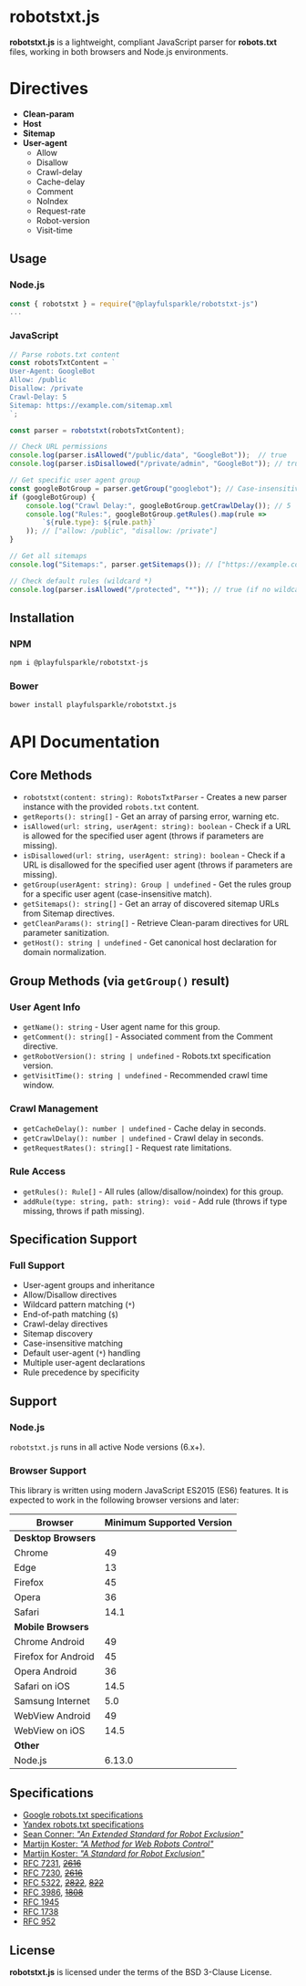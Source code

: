 # robotstxt.js

**robotstxt.js** is a lightweight, compliant JavaScript parser for **robots.txt** files, working in both browsers and Node.js environments.

# Directives

- **Clean-param**
- **Host**
- **Sitemap**
- **User-agent**
  - Allow
  - Disallow
  - Crawl-delay
  - Cache-delay
  - Comment
  - NoIndex
  - Request-rate
  - Robot-version
  - Visit-time

## Usage

### Node.js

```javascript
const { robotstxt } = require("@playfulsparkle/robotstxt-js")
...
```

### JavaScript

```javascript
// Parse robots.txt content
const robotsTxtContent = `
User-Agent: GoogleBot
Allow: /public
Disallow: /private
Crawl-Delay: 5
Sitemap: https://example.com/sitemap.xml
`;

const parser = robotstxt(robotsTxtContent);

// Check URL permissions
console.log(parser.isAllowed("/public/data", "GoogleBot"));  // true
console.log(parser.isDisallowed("/private/admin", "GoogleBot")); // true

// Get specific user agent group
const googleBotGroup = parser.getGroup("googlebot"); // Case-insensitive
if (googleBotGroup) {
    console.log("Crawl Delay:", googleBotGroup.getCrawlDelay()); // 5
    console.log("Rules:", googleBotGroup.getRules().map(rule =>
        `${rule.type}: ${rule.path}`
    )); // ["allow: /public", "disallow: /private"]
}

// Get all sitemaps
console.log("Sitemaps:", parser.getSitemaps()); // ["https://example.com/sitemap.xml"]

// Check default rules (wildcard *)
console.log(parser.isAllowed("/protected", "*")); // true (if no wildcard rules exist)
```

## Installation

### NPM
```bash
npm i @playfulsparkle/robotstxt-js
```

### Bower
```bash
bower install playfulsparkle/robotstxt.js
```

# API Documentation

## Core Methods

- `robotstxt(content: string): RobotsTxtParser` - Creates a new parser instance with the provided `robots.txt` content.
- `getReports(): string[]` - Get an array of parsing error, warning etc.
- `isAllowed(url: string, userAgent: string): boolean` - Check if a URL is allowed for the specified user agent (throws if parameters are missing).
- `isDisallowed(url: string, userAgent: string): boolean` - Check if a URL is disallowed for the specified user agent (throws if parameters are missing).
- `getGroup(userAgent: string): Group | undefined` - Get the rules group for a specific user agent (case-insensitive match).
- `getSitemaps(): string[]` - Get an array of discovered sitemap URLs from Sitemap directives.
- `getCleanParams(): string[]` - Retrieve Clean-param directives for URL parameter sanitization.
- `getHost(): string | undefined` - Get canonical host declaration for domain normalization.

## Group Methods (via `getGroup()` result)

### User Agent Info
- `getName(): string` - User agent name for this group.
- `getComment(): string[]` - Associated comment from the Comment directive.
- `getRobotVersion(): string | undefined` - Robots.txt specification version.
- `getVisitTime(): string | undefined` - Recommended crawl time window.

### Crawl Management
- `getCacheDelay(): number | undefined` - Cache delay in seconds.
- `getCrawlDelay(): number | undefined` - Crawl delay in seconds.
- `getRequestRates(): string[]` - Request rate limitations.

### Rule Access
- `getRules(): Rule[]` - All rules (allow/disallow/noindex) for this group.
- `addRule(type: string, path: string): void` - Add rule (throws if type missing, throws if path missing).

## Specification Support

### Full Support
* User-agent groups and inheritance
* Allow/Disallow directives
* Wildcard pattern matching (`*`)
* End-of-path matching (`$`)
* Crawl-delay directives
* Sitemap discovery
* Case-insensitive matching
* Default user-agent (`*`) handling
* Multiple user-agent declarations
* Rule precedence by specificity

## Support

### Node.js

`robotstxt.js` runs in all active Node versions (6.x+).

### Browser Support

This library is written using modern JavaScript ES2015 (ES6) features. It is expected to work in the following browser versions and later:

| Browser                  | Minimum Supported Version |
|--------------------------|---------------------------|
| **Desktop Browsers**     |                           |
| Chrome                   | 49                        |
| Edge                     | 13                        |
| Firefox                  | 45                        |
| Opera                    | 36                        |
| Safari                   | 14.1                      |
| **Mobile Browsers**      |                           |
| Chrome Android           | 49                        |
| Firefox for Android      | 45                        |
| Opera Android            | 36                        |
| Safari on iOS            | 14.5                      |
| Samsung Internet         | 5.0                       |
| WebView Android          | 49                        |
| WebView on iOS           | 14.5                      |
| **Other**                |                           |
| Node.js                  | 6.13.0                    |

## Specifications
- [Google robots.txt specifications](https://developers.google.com/webmasters/control-crawl-index/docs/robots_txt)
- [Yandex robots.txt specifications](https://yandex.com/support/webmaster/controlling-robot/robots-txt.xml)
- [Sean Conner: _"An Extended Standard for Robot Exclusion"_](http://www.conman.org/people/spc/robots2.html)
- [Martijn Koster: _"A Method for Web Robots Control"_](http://www.robotstxt.org/norobots-rfc.txt)
- [Martijn Koster: _"A Standard for Robot Exclusion"_](http://www.robotstxt.org/orig.html)
- [RFC 7231](https://tools.ietf.org/html/rfc7231), [~~2616~~](https://tools.ietf.org/html/rfc2616)
- [RFC 7230](https://tools.ietf.org/html/rfc7230), [~~2616~~](https://tools.ietf.org/html/rfc2616)
- [RFC 5322](https://tools.ietf.org/html/rfc5322), [~~2822~~](https://tools.ietf.org/html/rfc2822), [~~822~~](https://tools.ietf.org/html/rfc822)
- [RFC 3986](https://tools.ietf.org/html/rfc3986), [~~1808~~](https://tools.ietf.org/html/rfc3986)
- [RFC 1945](https://tools.ietf.org/html/rfc1945)
- [RFC 1738](https://tools.ietf.org/html/rfc1738)
- [RFC 952](https://tools.ietf.org/html/rfc952)

## License

**robotstxt.js** is licensed under the terms of the BSD 3-Clause License.

